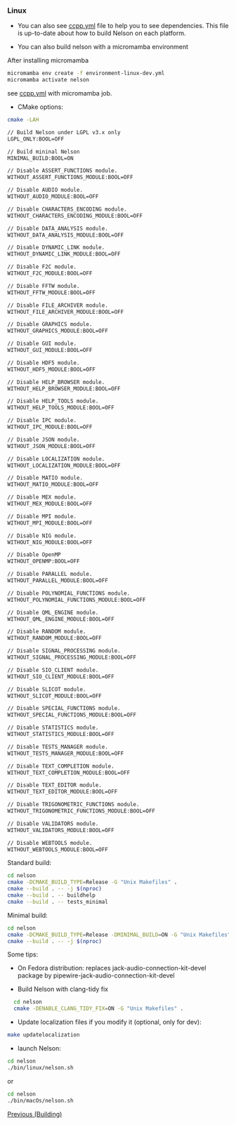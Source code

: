 ### Linux

- You can also see [ccpp.yml](https://github.com/nelson-lang/nelson/blob/master/.github/workflows/ccpp.yml) file to help you to see dependencies. This file is up-to-date about how to build Nelson on each platform.

- You can also build nelson with a micromamba environment

After installing micromamba

```bash
micromamba env create -f environment-linux-dev.yml
micromamba activate nelson
```

see [ccpp.yml](https://github.com/nelson-lang/nelson/blob/master/.github/workflows/ccpp.yml) with micromamba job.

- CMake options:

```bash
cmake -LAH

// Build Nelson under LGPL v3.x only
LGPL_ONLY:BOOL=OFF

// Build mininal Nelson
MINIMAL_BUILD:BOOL=ON

// Disable ASSERT_FUNCTIONS module.
WITHOUT_ASSERT_FUNCTIONS_MODULE:BOOL=OFF

// Disable AUDIO module.
WITHOUT_AUDIO_MODULE:BOOL=OFF

// Disable CHARACTERS_ENCODING module.
WITHOUT_CHARACTERS_ENCODING_MODULE:BOOL=OFF

// Disable DATA_ANALYSIS module.
WITHOUT_DATA_ANALYSIS_MODULE:BOOL=OFF

// Disable DYNAMIC_LINK module.
WITHOUT_DYNAMIC_LINK_MODULE:BOOL=OFF

// Disable F2C module.
WITHOUT_F2C_MODULE:BOOL=OFF

// Disable FFTW module.
WITHOUT_FFTW_MODULE:BOOL=OFF

// Disable FILE_ARCHIVER module.
WITHOUT_FILE_ARCHIVER_MODULE:BOOL=OFF

// Disable GRAPHICS module.
WITHOUT_GRAPHICS_MODULE:BOOL=OFF

// Disable GUI module.
WITHOUT_GUI_MODULE:BOOL=OFF

// Disable HDF5 module.
WITHOUT_HDF5_MODULE:BOOL=OFF

// Disable HELP_BROWSER module.
WITHOUT_HELP_BROWSER_MODULE:BOOL=OFF

// Disable HELP_TOOLS module.
WITHOUT_HELP_TOOLS_MODULE:BOOL=OFF

// Disable IPC module.
WITHOUT_IPC_MODULE:BOOL=OFF

// Disable JSON module.
WITHOUT_JSON_MODULE:BOOL=OFF

// Disable LOCALIZATION module.
WITHOUT_LOCALIZATION_MODULE:BOOL=OFF

// Disable MATIO module.
WITHOUT_MATIO_MODULE:BOOL=OFF

// Disable MEX module.
WITHOUT_MEX_MODULE:BOOL=OFF

// Disable MPI module.
WITHOUT_MPI_MODULE:BOOL=OFF

// Disable NIG module.
WITHOUT_NIG_MODULE:BOOL=OFF

// Disable OpenMP
WITHOUT_OPENMP:BOOL=OFF

// Disable PARALLEL module.
WITHOUT_PARALLEL_MODULE:BOOL=OFF

// Disable POLYNOMIAL_FUNCTIONS module.
WITHOUT_POLYNOMIAL_FUNCTIONS_MODULE:BOOL=OFF

// Disable QML_ENGINE module.
WITHOUT_QML_ENGINE_MODULE:BOOL=OFF

// Disable RANDOM module.
WITHOUT_RANDOM_MODULE:BOOL=OFF

// Disable SIGNAL_PROCESSING module.
WITHOUT_SIGNAL_PROCESSING_MODULE:BOOL=OFF

// Disable SIO_CLIENT module.
WITHOUT_SIO_CLIENT_MODULE:BOOL=OFF

// Disable SLICOT module.
WITHOUT_SLICOT_MODULE:BOOL=OFF

// Disable SPECIAL_FUNCTIONS module.
WITHOUT_SPECIAL_FUNCTIONS_MODULE:BOOL=OFF

// Disable STATISTICS module.
WITHOUT_STATISTICS_MODULE:BOOL=OFF

// Disable TESTS_MANAGER module.
WITHOUT_TESTS_MANAGER_MODULE:BOOL=OFF

// Disable TEXT_COMPLETION module.
WITHOUT_TEXT_COMPLETION_MODULE:BOOL=OFF

// Disable TEXT_EDITOR module.
WITHOUT_TEXT_EDITOR_MODULE:BOOL=OFF

// Disable TRIGONOMETRIC_FUNCTIONS module.
WITHOUT_TRIGONOMETRIC_FUNCTIONS_MODULE:BOOL=OFF

// Disable VALIDATORS module.
WITHOUT_VALIDATORS_MODULE:BOOL=OFF

// Disable WEBTOOLS module.
WITHOUT_WEBTOOLS_MODULE:BOOL=OFF

```

Standard build:

```bash
cd nelson
cmake -DCMAKE_BUILD_TYPE=Release -G "Unix Makefiles" .
cmake --build . -- -j $(nproc)
cmake --build . -- buildhelp
cmake --build . -- tests_minimal
```

Minimal build:

```bash
cd nelson
cmake -DCMAKE_BUILD_TYPE=Release -DMINIMAL_BUILD=ON -G "Unix Makefiles" .
cmake --build . -- -j $(nproc)
```

Some tips:

- On Fedora distribution: replaces jack-audio-connection-kit-devel package by pipewire-jack-audio-connection-kit-devel

- Build Nelson with clang-tidy fix

```bash
  cd nelson
  cmake -DENABLE_CLANG_TIDY_FIX=ON -G "Unix Makefiles" .
```

- Update localization files if you modify it (optional, only for dev):

```bash
make updatelocalization
```

- launch Nelson:

```bash
cd nelson
./bin/linux/nelson.sh
```

or

```bash
cd nelson
./bin/macOs/nelson.sh
```

[Previous (Building)](BUILDING.md)

